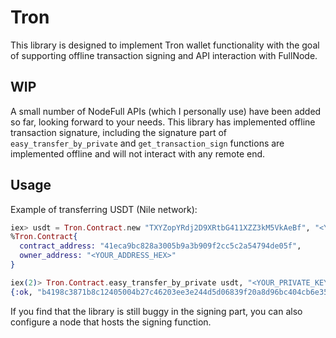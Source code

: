 # Tron

This library is designed to implement Tron wallet functionality with the goal of supporting offline transaction signing and API interaction with FullNode.

## WIP

A small number of NodeFull APIs (which I personally use) have been added so far, looking forward to your needs. This library has implemented offline transaction signature, including the signature part of `easy_transfer_by_private` and `get_transaction_sign` functions are implemented offline and will not interact with any remote end.

## Usage

Example of transferring USDT (Nile network):

```elixir
iex> usdt = Tron.Contract.new "TXYZopYRdj2D9XRtbG411XZZ3kM5VkAeBf", "<YOUR_ADDRESS>"
%Tron.Contract{
  contract_address: "41eca9bc828a3005b9a3b909f2cc5c2a54794de05f",
  owner_address: "<YOUR_ADDRESS_HEX>"
}

iex(2)> Tron.Contract.easy_transfer_by_private usdt, "<YOUR_PRIVATE_KEY>", "TMA942pDiP7LsuhD7didyM1GpbwE9KisSU", 0.9
{:ok, "b4198c3871b8c12405004b27c46203ee3e244d5d06839f20a8d96bc404cb6e35"}
```

If you find that the library is still buggy in the signing part, you can also configure a node that hosts the signing function.

